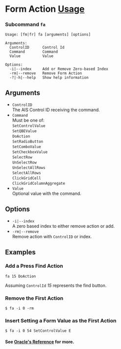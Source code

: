 # Form Action [Usage](../README.md#commands)
### Subcommand `fa`
```
Usage: [fm|fr] fa [arguments] [options]

Arguments:
  ControlID      Control Id
  Command        Command
  Value          Value

Options:
  -i|--index     Add or Remove Zero-based Index
  -rm|--remove   Remove Form Action
  -?|-h|--help   Show help information
```

## Arguments
- `ControlID`  
  The AIS Control ID receiving the command.
- `Command`  
  Must be one of:  
  `SetControlValue`  
  `SetQBEValue`  
  `DoAction`  
  `SetRadioButton`  
  `SetComboValue`  
  `SetCheckboxValue`  
  `SelectRow`  
  `UnSelectRow`  
  `UnSelectAllRows`  
  `SelectAllRows`  
  `ClickGridCell`  
  `ClickGridColumnAggregate`  
- `Value`  
  Optional value with the command.

## Options
- `-i|--index`  
  A zero based index to either remove action or add.
- `-rm|--remove`  
  Remove action with `ControlID` or index.

## Examples

### Add a Press Find Action
```
fa 15 DoAction
```
Assuming `ControlId` _15_ represents the find button.

### Remove the First Action
```
$ fa -i 0 -rm
```

### Insert Setting a Form Value as the First Action
```
$ fa -i 0 54 SetControlValue E
```

#### See [Oracle's Reference](https://docs.oracle.com/cd/E53430_01/EOTJC/perform_ais_formsvc_calls.htm#EOTJC128) for more.

